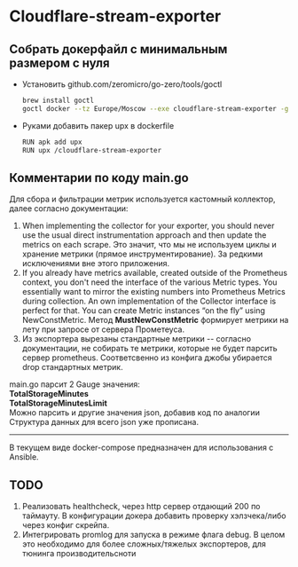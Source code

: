 # Cloudflare-stream-exporter

## Собрать докерфайл с минимальным размером с нуля

+ Установить github.com/zeromicro/go-zero/tools/goctl

  ```bash
  brew install goctl
  goctl docker --tz Europe/Moscow --exe cloudflare-stream-exporter -go main.go 
  ```

+ Руками добавить пакер upx в dockerfile

  ```bash
  RUN apk add upx
  RUN upx /cloudflare-stream-exporter 
  ```

## Комментарии по коду main.go

Для сбора и фильтрации метрик используется кастомный коллектор, далее согласно документации:

1. When implementing the collector for your exporter, you should never use the usual direct instrumentation approach and then update the metrics on each scrape. Это значит, что мы не используем циклы и хранение метрики (прямое инструментирование). За редкими исключениями вне этого приложения.
2. If you already have metrics available, created outside of the Prometheus context, you don't need the interface of the various Metric types. You essentially want to mirror the existing numbers into Prometheus Metrics during collection. An own implementation of the Collector interface is perfect for that. You can create Metric instances “on the fly” using NewConstMetric. Метод **MustNewConstMetric** формирует метрики на лету при запросе от сервера Прометеуса.
3. Из экспортера вырезаны стандартные метрики -- согласно документации, не собирать те метрики, которые не будет парсить сервер prometheus. Соответсвенно из конфига джобы убирается drop стандартных метрик.

main.go парсит 2 Gauge значения:\
  **TotalStorageMinutes\
  TotalStorageMinutesLimit**\
Можно парсить и другие значения json, добавив код по аналогии\
Структура данных для всего json уже прописана.

---

В текущем виде docker-compose предназначен для использования с Ansible.

## TODO

1. Реализовать healthcheck, через http сервер отдающий 200 по таймауту. В конфигурации докера добавить проверку хэлзчека/либо через конфиг скрейпа.
2. Интегрировать promlog для запуска в режиме флага debug. В целом это необходимо для более сложных/тяжелых экспортеров, для тюнинга производительсноти
